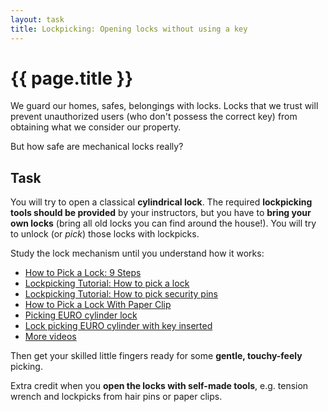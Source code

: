 ```yaml
---
layout: task
title: Lockpicking: Opening locks without using a key
---
```

{{ page.title }}
================

We guard our homes, safes, belongings with locks.  Locks that we trust
will prevent unauthorized users (who don't possess the correct key) from
obtaining what we consider our property.

But how safe are mechanical locks really?


Task
----
You will try to open a classical **cylindrical lock**.
The required **lockpicking tools should be provided** by your instructors,
but you have to **bring your own locks**
(bring all old locks you can find around the house!).
You will try to unlock (or _pick_) those locks with lockpicks.

Study the lock mechanism until you understand how it works:
* [How to Pick a Lock: 9 Steps](http://www.wikihow.com/Pick-a-Lock)
* [Lockpicking Tutorial: How to pick a lock](http://www.youtube.com/watch?v=v9hhBJHfwJE)
* [Lockpicking Tutorial: How to pick security pins](http://www.youtube.com/watch?v=1Lst6m5MZjw)
* [How to Pick a Lock With Paper Clip](http://www.youtube.com/watch?v=LwavY4YaCaI)
* [Picking EURO cylinder lock](http://www.youtube.com/watch?v=3laOlfQRlb0)
* [Lock picking EURO cylinder with key inserted](http://www.youtube.com/watch?v=TRjyRe88GOw)
* [More videos](http://www.youtube.com/channel/HCIWHz6UoAGv0/videos)

Then get your skilled little fingers ready for some **gentle, touchy-feely**
picking.

Extra credit when you **open the locks with self-made tools**, e.g.
tension wrench and lockpicks from hair pins or paper clips.
